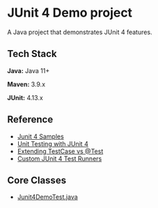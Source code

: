 
# JUnit 4 Demo project

A Java project that demonstrates JUnit 4 features.

## Tech Stack

**Java:** Java 11+

**Maven:** 3.9.x

**JUnit:** 4.13.x

## Reference
* [Junit 4 Samples](https://github.com/junit-team/junit4/tree/main/src/test/java/junit/samples)
* [Unit Testing with JUnit 4](https://www.vogella.com/tutorials/JUnit4/article.html)
* [Extending TestCase vs @Test](https://stackoverflow.com/questions/2635839/junit-confusion-use-extends-testcase-or-test/2635946#2635946)
* [Custom JUnit 4 Test Runners](https://www.baeldung.com/junit-4-custom-runners)

## Core Classes
* [Junit4DemoTest.java](https://github.com/navrwork/unit-testing/blob/main/Junit4Demo/src/test/java/com/navr/junit4.demo/Junit4DemoTest.java)
